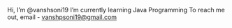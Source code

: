 Hi, I’m @vanshsoni19
I’m currently learning Java Programming
To reach me out, email - vanshpsoni19@gmail.com

<!---
vanshsoni19/vanshsoni19 is a ✨ special ✨ repository because its `README.md` (this file) appears on your GitHub profile.
You can click the Preview link to take a look at your changes.
--->
